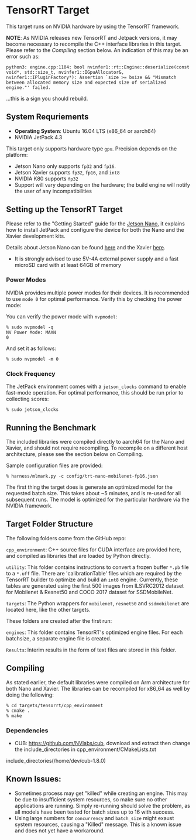 # TensorRT Target

This target runs on NVIDIA hardware by using the TensorRT framework.

**NOTE**: As NVIDIA releases new TensorRT and Jetpack versions, it may become necessary to recompile the C++ interface libraries in this target. Please refer to the *Compiling* section below. An indication of this may be an error such as:

~~~
python3: engine.cpp:1104: bool nvinfer1::rt::Engine::deserialize(const void*, std::size_t, nvinfer1::IGpuAllocator&, nvinfer1::IPluginFactory*): Assertion `size >= bsize && "Mismatch between allocated memory size and expected size of serialized engine."' failed.
~~~

...this is a sign you should rebuild.

## System Requriements

* **Operating System**: Ubuntu 16.04 LTS (x86_64 or aarch64)
* NVIDIA JetPack 4.3

This target only supports hardware type `gpu`. Precision depends on the platform:

* Jetson Nano only supports `fp32` and `fp16`.
* Jetson Xavier supports `fp32`, `fp16`, and `int8`
* NVIDIA K80 supports `fp32`
* Support will vary depending on the hardware; the build engine will notify the user of any incompatibilities

## Setting up the TensorRT Target


Please refer to the "Getting Started" guide for the [Jetson Nano](https://developer.nvidia.com/embedded/learn/get-started-jetson-nano-devkit), it explains how to install JetPack and configure the device for both the Nano and the Xavier development kits.


Details about Jetson Nano can be found [here](https://www.nvidia.com/en-us/autonomous-machines/embedded-systems/jetson-nano) and the Xavier [here](https://developer.nvidia.com/embedded/jetson-agx-xavier-developer-kit).

* It is strongly advised to use 5V-4A external power supply and a fast microSD card with at least 64GB of memory

### Power Modes

NVIDIA provides multiple power modes for their devices. It is recommended to use `mode 0` for optimal performance. Verify this by checking the power mode:

You can verify the power mode with `nvpmodel`:

~~~
% sudo nvpmodel -q
NV Power Mode: MAXN
0
~~~

And set it as follows:

~~~
% sudo nvpmodel -m 0
~~~

### Clock Frequency

The JetPack environment comes with a `jetson_clocks` command to enable fast-mode operation. For optimal performance, this should be run prior to collecting scores:
~~~
% sudo jetson_clocks 
~~~ 

## Running the Benchmark

The included libraries were compiled directly to aarch64 for the Nano and Xavier, and should not require recompiling. To recompile on a different host architecture, please see the section below on Compiling.

Sample configuration files are provided:

~~~
% harness/mlmark.py -c config/trt-nano-mobilenet-fp16.json
~~~

The first thing the target does is generate an optimized model for the requested batch size. This takes about ~5 minutes, and is re-used for all subsequent runs. The model is optimized for the particular hardware via the NVIDIA framework.
 
## Target Folder Structure

The following folders come from the GitHub repo:

`cpp_environment`: C++ source files for CUDA interface are provided here, and compiled as libraries that are loaded by Python directly.

`utility`: This folder contains instructions to convert a frozen buffer `*.pb` file to a `*.uff` file. There are 'calibrationTable' files which are required by the TensorRT builder to optimize and build an `int8` engine. Currently, these tables are generated using the first 500 images from ILSVRC2012 dataset for Mobilenet & Resnet50 and COCO 2017 dataset for SSDMobileNet.

`targets`: The Python wrappers for `mobilenet`, `resnet50` and `ssdmobilenet` are located here, like the other targets.

These folders are created after the first run:

`engines`: This folder contains TensorRT's optimized engine files. For each batchsize, a separate engine file is created.

`Results`: Interim results in the form of text files are stored in this folder.

## Compiling

As stated earlier, the default libraries were compiled on Arm architecture for both Nano and Xavier. The libraries can be recompiled for x86_64 as well by doing the following:

~~~
% cd targets/tensorrt/cpp_environment
% cmake .
% make
~~~

### Dependencies
* CUB: https://github.com/NVlabs/cub, download and extract then change the include_directories in cpp_environment/CMakeLists.txt

include_directories(/home/dev/cub-1.8.0)

## Known Issues:

* Sometimes process may get "killed" while creating an engine. This may be due to insufficient system resources, so make sure no other applications are running. Simply re-running should solve the problem, as all models have been tested for batch sizes up to 16 with success.
* Using large numbers for `concurrency` and `batch_size` might exaust system resources, causing a "Killed" message. This is a known issue and does not yet have a workaround.
